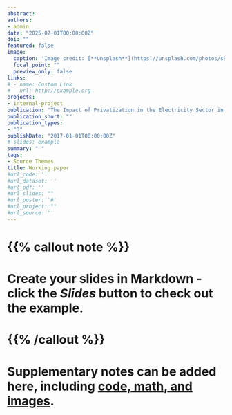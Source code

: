 ```yaml
---
abstract: 
authors:
- admin
date: "2025-07-01T00:00:00Z"
doi: ""
featured: false
image:
  caption: 'Image credit: [**Unsplash**](https://unsplash.com/photos/s9CC2SKySJM)'
  focal_point: ""
  preview_only: false
links:
# - name: Custom Link
#   url: http://example.org
projects:
- internal-project
publication: "The Impact of Privatization in the Electricity Sector in Brazil"
publication_short: ""
publication_types:
- "3"
publishDate: "2017-01-01T00:00:00Z"
# slides: example
summary: " "
tags:
- Source Themes
title: Working paper
#url_code: ''
#url_dataset: ''
#url_pdf: ''
#url_slides: ""
#url_poster: '#'
#url_project: ""
#url_source: ''
---
```


# {{% callout note %}}
# Create your slides in Markdown - click the *Slides* button to check out the example.
# {{% /callout %}}
# 
# Supplementary notes can be added here, including [code, math, and images](https://wowchemy.com/docs/writing-markdown-latex/).
